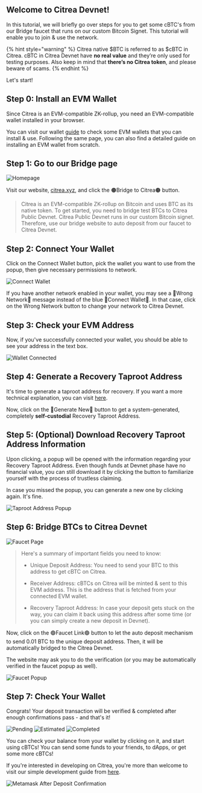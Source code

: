 
## Welcome to Citrea Devnet!

In this tutorial, we will briefly go over steps for you to get some cBTC's from our Bridge faucet that runs on our custom Bitcoin Signet. This tutorial will enable you to join & use the network. 

{% hint style="warning" %}
Citrea native $BTC is referred to as $cBTC in Citrea. cBTC in Citrea Devnet have **no real value** and they’re only used for testing purposes. Also keep in mind that **there’s no Citrea token**, and please beware of scams.
{% endhint %}

Let's start!

## Step 0: Install an EVM Wallet 

Since Citrea is an EVM-compatible ZK-rollup, you need an EVM-compatible wallet installed in your browser.

You can visit our wallet [guide](install-a-wallet.md) to check some EVM wallets that you can install & use. Following the same page, you can also find a detailed guide on installing an EVM wallet from scratch.

## Step 1: Go to our Bridge page 

![Homepage](/.gitbook/assets/user/1Homepage.png)

Visit our website, [citrea.xyz](https://citrea.xyz/bridge), and click the 🟠Bridge to Citrea🟠 button.

> Citrea is an EVM-compatible ZK-rollup on Bitcoin and uses BTC as its native token. To get started, you need to bridge test BTCs to Citrea Public Devnet. Citrea Public Devnet runs in our custom Bitcoin signet. Therefore, use our bridge website to auto deposit from our faucet to Citrea Devnet.

## Step 2: Connect Your Wallet

Click on the Connect Wallet button, pick the wallet you want to use from the popup, then give necessary permissions to network. 

![Connect Wallet](/.gitbook/assets/user/2Deposit.png)

If you have another network enabled in your wallet, you may see a 🔴Wrong Network🔴 message instead of the blue 🔵Connect Wallet🔵. In that case, click on the Wrong Network button to change your network to Citrea Devnet.

## Step 3: Check your EVM Address

Now, if you've successfully connected your wallet, you should be able to see your address in the text box.

![Wallet Connected](/.gitbook/assets/user/3WalletConnected.png)

## Step 4: Generate a Recovery Taproot Address

It's time to generate a taproot address for recovery. If you want a more technical explanation, you can visit [here](taproot-recovery-address.md).

Now, click on the 🔵Generate New🔵 button to get a system-generated, completely **self-custodial** Recovery Taproot Address.

## Step 5: (Optional) Download Recovery Taproot Address Information

Upon clicking, a popup will be opened with the information regarding your Recovery Taproot Address. Even though funds at Devnet phase have no financial value, you can still download it by clicking the button to familiarize yourself with the process of trustless claiming.

In case you missed the popup, you can generate a new one by clicking again. It's fine.

![Taproot Address Popup](/.gitbook/assets/user/4Popup.png)

## Step 6: Bridge BTCs to Citrea Devnet

![Faucet Page](/.gitbook/assets/user/5FaucetPage.png)

> Here's a summary of important fields you need to know:
> 
> - Unique Deposit Address: You need to send your BTC to this address to get cBTC on Citrea.
>
> - Receiver Address: cBTCs on Citrea will be minted & sent to this EVM address. This is the address that is fetched from your connected EVM wallet.
> 
> - Recovery Taproot Address: In case your deposit gets stuck on the way, you can claim it back using this address after some time (or you can simply create a new deposit in Devnet).

Now, click on the 🟢Faucet Link🟢 button to let the auto deposit mechanism to send 0.01 BTC to the unique deposit address. Then, it will be automatically bridged to the Citrea Devnet. 

The website may ask you to do the verification (or you may be automatically verified in the faucet popup as well).

![Faucet Popup](/.gitbook/assets/user/6FaucetPopup.png)

## Step 7: Check Your Wallet

Congrats! Your deposit transaction will be verified & completed after enough confirmations pass - and that's it! 

![Pending](/.gitbook/assets/user/7Pending.png)
![Estimated](/.gitbook/assets/user/8Estimated.png)
![Completed](/.gitbook/assets/user/9Completed.png)

You can check your balance from your wallet by clicking on it, and start using cBTCs! You can send some funds to your friends, to dApps, or get some more cBTCs!

 If you're interested in developing on Citrea, you're more than welcome to visit our simple development guide from [here](/developer-documentation/deployment-guide/README.md).

![Metamask After Deposit Confirmation](/.gitbook/assets/user/10Metamask.png)

